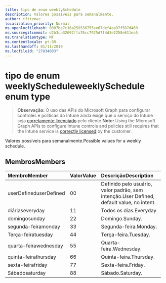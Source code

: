 ```yaml
---
title: tipo de enum weeklySchedule
description: Valores possíveis para semanalmente.
author: tfitzmac
localization_priority: Normal
ms.openlocfilehash: 0007be7c16a258536755ee67def4ea37f507d460
ms.sourcegitcommit: d2b3ca32602ffa76cc7925d7f4d1e2258e611ea5
ms.translationtype: MT
ms.contentlocale: pt-BR
ms.lasthandoff: 01/11/2019
ms.locfileid: "27834003"
---
```

# <a name="weeklyschedule-enum-type"></a><span data-ttu-id="dea71-103">tipo de enum weeklySchedule</span><span class="sxs-lookup"><span data-stu-id="dea71-103">weeklySchedule enum type</span></span>

> <span data-ttu-id="dea71-104">**Observação:** O uso das APIs do Microsoft Graph para configurar controles e políticas do Intune ainda exige que o serviço do Intune seja [corretamente licenciado](https://go.microsoft.com/fwlink/?linkid=839381) pelo cliente.</span><span class="sxs-lookup"><span data-stu-id="dea71-104">**Note:** Using the Microsoft Graph APIs to configure Intune controls and policies still requires that the Intune service is [correctly licensed](https://go.microsoft.com/fwlink/?linkid=839381) by the customer.</span></span>

<span data-ttu-id="dea71-105">Valores possíveis para semanalmente.</span><span class="sxs-lookup"><span data-stu-id="dea71-105">Possible values for a weekly schedule.</span></span>
## <a name="members"></a><span data-ttu-id="dea71-106">Membros</span><span class="sxs-lookup"><span data-stu-id="dea71-106">Members</span></span>
|<span data-ttu-id="dea71-107">Membro</span><span class="sxs-lookup"><span data-stu-id="dea71-107">Member</span></span>|<span data-ttu-id="dea71-108">Valor</span><span class="sxs-lookup"><span data-stu-id="dea71-108">Value</span></span>|<span data-ttu-id="dea71-109">Descrição</span><span class="sxs-lookup"><span data-stu-id="dea71-109">Description</span></span>|
|:---|:---|:---|
|<span data-ttu-id="dea71-110">userDefined</span><span class="sxs-lookup"><span data-stu-id="dea71-110">userDefined</span></span>|<span data-ttu-id="dea71-111">0</span><span class="sxs-lookup"><span data-stu-id="dea71-111">0</span></span>|<span data-ttu-id="dea71-112">Definido pelo usuário, valor padrão, sem intenção.</span><span class="sxs-lookup"><span data-stu-id="dea71-112">User Defined, default value, no intent.</span></span>|
|<span data-ttu-id="dea71-113">diárias</span><span class="sxs-lookup"><span data-stu-id="dea71-113">everyday</span></span>|<span data-ttu-id="dea71-114">1</span><span class="sxs-lookup"><span data-stu-id="dea71-114">1</span></span>|<span data-ttu-id="dea71-115">Todos os dias.</span><span class="sxs-lookup"><span data-stu-id="dea71-115">Everyday.</span></span>|
|<span data-ttu-id="dea71-116">domingo</span><span class="sxs-lookup"><span data-stu-id="dea71-116">sunday</span></span>|<span data-ttu-id="dea71-117">2</span><span class="sxs-lookup"><span data-stu-id="dea71-117">2</span></span>|<span data-ttu-id="dea71-118">Domingo.</span><span class="sxs-lookup"><span data-stu-id="dea71-118">Sunday.</span></span>|
|<span data-ttu-id="dea71-119">segunda-feira</span><span class="sxs-lookup"><span data-stu-id="dea71-119">monday</span></span>|<span data-ttu-id="dea71-120">3</span><span class="sxs-lookup"><span data-stu-id="dea71-120">3</span></span>|<span data-ttu-id="dea71-121">Segunda-feira.</span><span class="sxs-lookup"><span data-stu-id="dea71-121">Monday.</span></span>|
|<span data-ttu-id="dea71-122">Terça-feira</span><span class="sxs-lookup"><span data-stu-id="dea71-122">tuesday</span></span>|<span data-ttu-id="dea71-123">4</span><span class="sxs-lookup"><span data-stu-id="dea71-123">4</span></span>|<span data-ttu-id="dea71-124">Terça-feira.</span><span class="sxs-lookup"><span data-stu-id="dea71-124">Tuesday.</span></span>|
|<span data-ttu-id="dea71-125">quarta-feira</span><span class="sxs-lookup"><span data-stu-id="dea71-125">wednesday</span></span>|<span data-ttu-id="dea71-126">5</span><span class="sxs-lookup"><span data-stu-id="dea71-126">5</span></span>|<span data-ttu-id="dea71-127">Quarta-feira.</span><span class="sxs-lookup"><span data-stu-id="dea71-127">Wednesday.</span></span>|
|<span data-ttu-id="dea71-128">quinta-feira</span><span class="sxs-lookup"><span data-stu-id="dea71-128">thursday</span></span>|<span data-ttu-id="dea71-129">6</span><span class="sxs-lookup"><span data-stu-id="dea71-129">6</span></span>|<span data-ttu-id="dea71-130">Quinta-feira.</span><span class="sxs-lookup"><span data-stu-id="dea71-130">Thursday.</span></span>|
|<span data-ttu-id="dea71-131">sexta-feira</span><span class="sxs-lookup"><span data-stu-id="dea71-131">friday</span></span>|<span data-ttu-id="dea71-132">7</span><span class="sxs-lookup"><span data-stu-id="dea71-132">7</span></span>|<span data-ttu-id="dea71-133">Sexta-feira.</span><span class="sxs-lookup"><span data-stu-id="dea71-133">Friday.</span></span>|
|<span data-ttu-id="dea71-134">Sábado</span><span class="sxs-lookup"><span data-stu-id="dea71-134">saturday</span></span>|<span data-ttu-id="dea71-135">8</span><span class="sxs-lookup"><span data-stu-id="dea71-135">8</span></span>|<span data-ttu-id="dea71-136">Sábado.</span><span class="sxs-lookup"><span data-stu-id="dea71-136">Saturday.</span></span>|



